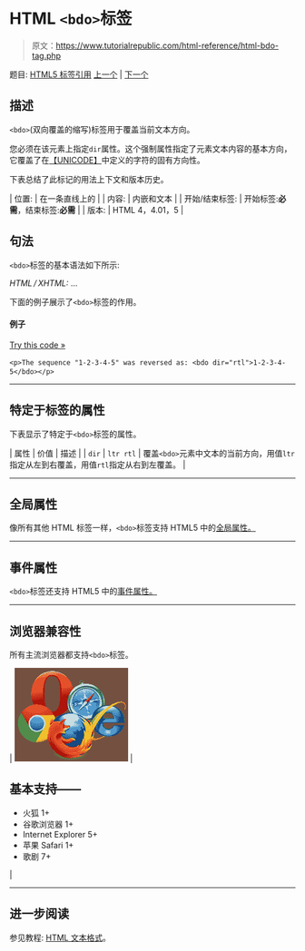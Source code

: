 # HTML `<bdo>`标签

> 原文：<https://www.tutorialrepublic.com/html-reference/html-bdo-tag.php>

题目: [HTML5 标签引用](html5-tags.php) [上一个](html5-bdi-tag.php) | [下一个](html-big-tag.php)

## 描述

`<bdo>`(双向覆盖的缩写)标签用于覆盖当前文本方向。

您必须在该元素上指定`dir`属性。这个强制属性指定了元素文本内容的基本方向，它覆盖了在[【UNICODE】](https://www.w3.org/TR/html4/references.html#ref-UNICODE)中定义的字符的固有方向性。

下表总结了此标记的用法上下文和版本历史。

| 位置: | 在一条直线上的 |
| 内容: | 内嵌和文本 |
| 开始/结束标签: | 开始标签:**必需**，结束标签:**必需** |
| 版本: | HTML 4，4.01，5 |

## 句法

`<bdo>`标签的基本语法如下所示:

*HTML / XHTML:* <bdo dir="ltr|rtl"> ... </bdo>

下面的例子展示了`<bdo>`标签的作用。

#### 例子

[Try this code »](../codelab.php?topic=html&file=bdo-tag "Try this code using online Editor")

```
<p>The sequence "1-2-3-4-5" was reversed as: <bdo dir="rtl">1-2-3-4-5</bdo></p>
```

* * *

## 特定于标签的属性

下表显示了特定于`<bdo>`标签的属性。

| 属性 | 价值 | 描述 |
| `dir` | `ltr
rtl` | 覆盖`<bdo>`元素中文本的当前方向，用值`ltr`指定从左到右覆盖，用值`rtl`指定从右到左覆盖。 |

* * *

## 全局属性

像所有其他 HTML 标签一样，`<bdo>`标签支持 HTML5 中的[全局属性。](html5-global-attributes.php)

* * *

## 事件属性

`<bdo>`标签还支持 HTML5 中的[事件属性。](html5-event-attributes.php)

* * *

## 浏览器兼容性

所有主流浏览器都支持`<bdo>`标签。

| ![Browsers Icon](img/e9331123c77668c1832e541c2fca1002.png) | 

## 基本支持——

*   火狐 1+
*   谷歌浏览器 1+
*   Internet Explorer 5+
*   苹果 Safari 1+
*   歌剧 7+

 |

* * *

## 进一步阅读

参见教程: [HTML 文本格式](../html-tutorial/html-text-formatting.php)。